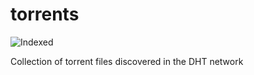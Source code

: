 torrents 
========
![Indexed](https://img.shields.io/badge/indexed-122169-blue)

Collection of torrent files discovered in the DHT network
